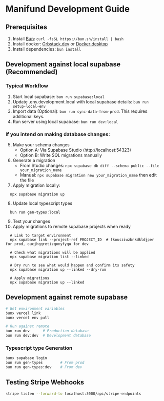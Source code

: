 # Manifund Development Guide

## Prerequisites

1. Install [Bun](https://bun.sh/): `curl -fsSL https://bun.sh/install | bash`
2. Install docker: [Orbstack.dev](https://orbstack.dev/) or [Docker desktop](https://docs.docker.com/desktop/setup/install/mac-install/)
3. Install dependencies: `bun install`

## Development against local supabase (Recommended)

### Typical Workflow

1. Start local supabase: `bun run supabase:local`
2. Update .env.development.local with local supabase details: `bun run setup-local-env`
3. Import data (Optional): `bun run sync-data-from-prod`. This requires additional keys.
4. Run server using local supabase: `bun run dev:local`

### If you intend on making database changes:
5. Make your schema changes
   - Option A: Via Supabase Studio (http://localhost:54323)
   - Option B: Write SQL migrations manually
6. Generate a migration
   - From Studio changes: `npx supabase db diff --schema public --file your_migration_name`
   - Manual: `npx supabase migration new your_migration_name` then edit the file
7. Apply migration locally:
  ```
    npx supabase migration up
  ```
8. Update local typescript types
  ```
    bun run gen-types:local
  ```
9. Test your changes
10. Apply migrations to remote supabase projects when ready
  ```
    # Link to target environment
    npx supabase link --project-ref PROJECT_ID  # fkousziwzbnkdkldjper for prod, oucjhqqretizqonyfyqu for dev

    # Check what migrations will be applied
    npx supabase migration list --linked

    # Dry run to see what would happen and confirm its safety
    npx supabase migration up --linked --dry-run

    # Apply migrations
    npx supabase migration up --linked
  ```


## Development against remote supabase

```bash
# Get environment variables
bunx vercel link
bunx vercel env pull

# Run against remote
bun run dev      # Production database
bun run dev:dev  # Development database
```


### Typescript type Generation

```bash
bunx supabase login
bun run gen-types        # From prod
bun run gen-types:dev    # From dev
```

## Testing Stripe Webhooks

```bash
stripe listen --forward-to localhost:3000/api/stripe-endpoints
```
